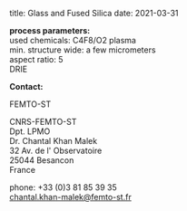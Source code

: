 title: Glass and Fused Silica
date: 2021-03-31

__process parameters:__  	
used chemicals:	C4F8/O2 plasma  
min. structure wide:	a few micrometers  
aspect ratio:	5  
DRIE
<!--break-->
__Contact:__

FEMTO-ST

CNRS-FEMTO-ST  
Dpt. LPMO  
Dr. Chantal Khan Malek  
32 Av. de l' Observatoire  
25044 Besancon  
France  

phone: +33 (0)3 81 85 39 35  
chantal.khan-malek@femto-st.fr